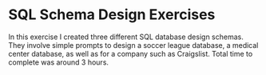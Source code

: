 # SQL Schema Design Exercises

In this exercise I created three different SQL database design schemas. They involve simple prompts to design a soccer league database, a medical center database, as well as for a company such as Craigslist. Total time to complete was around 3 hours.
